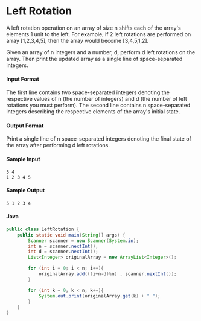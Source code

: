 # Left Rotation

A left rotation operation on an array of size n shifts each of the array's elements 1 unit to the left. For example, if 2 left rotations are performed on array [1,2,3,4,5], then the array would become [3,4,5,1,2].

Given an array of n integers and a number, d, perform d left rotations on the array. Then print the updated array as a single line of space-separated integers.

#### Input Format

The first line contains two space-separated integers denoting the respective values of n (the number of integers) and d (the number of left rotations you must perform). 
The second line contains n space-separated integers describing the respective elements of the array's initial state.

#### Output Format

Print a single line of n space-separated integers denoting the final state of the array after performing d left rotations.
#### Sample Input
```
5 4
1 2 3 4 5
```
#### Sample Output
```
5 1 2 3 4
```

#### Java
```java
public class LeftRotation {
    public static void main(String[] args) {
        Scanner scanner = new Scanner(System.in);
        int n = scanner.nextInt();
        int d = scanner.nextInt();
        List<Integer> originalArray = new ArrayList<Integer>();

        for (int i = 0; i < n; i++){
            originalArray.add(((i+n-d)%n) , scanner.nextInt());
        }

        for (int k = 0; k < n; k++){
            System.out.print(originalArray.get(k) + " ");
        }
    }
}

```
